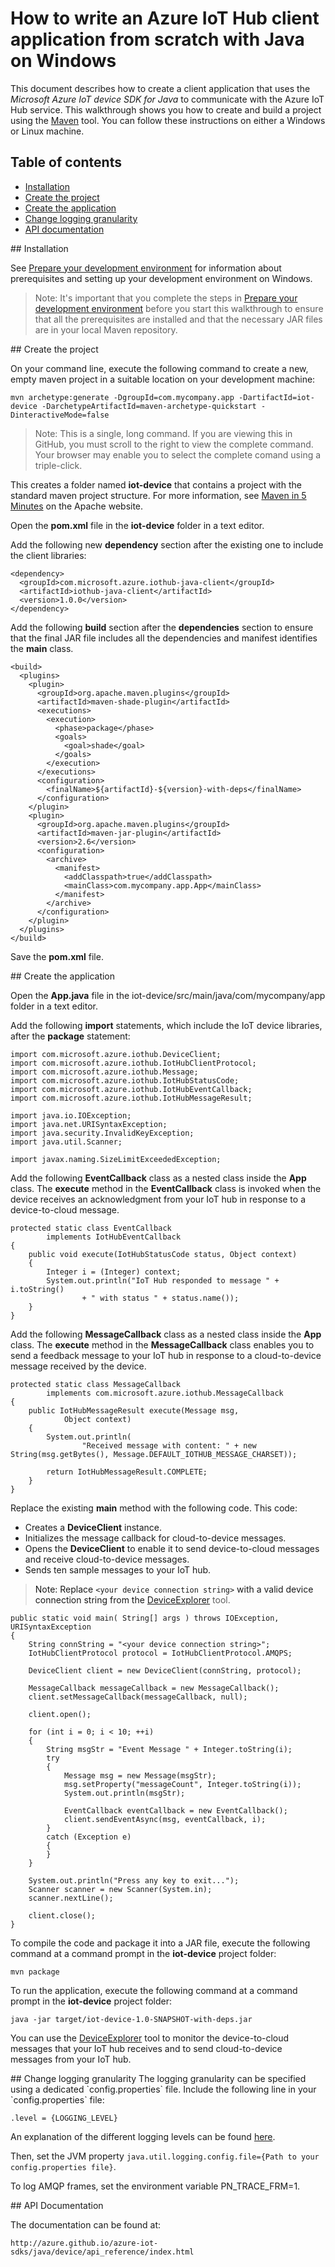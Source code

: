 # How to write an Azure IoT Hub client application from scratch with Java on Windows

This document describes how to create a client application that uses the *Microsoft Azure IoT device SDK for Java* to communicate with the Azure IoT Hub service. This walkthrough shows you how to create and build a project using the [Maven][apache-maven] tool. You can follow these instructions on either a Windows or Linux machine.

## Table of contents

- [Installation](#installation)
- [Create the project](#createproject)
- [Create the application](#createapp)
- [Change logging granularity](#logging)
- [API documentation](#apidoc)

<a name="installation"/>
## Installation

See [Prepare your development environment][devbox-setup] for information about prerequisites and setting up your development environment on Windows.

> Note: It's  important that you complete the steps in [Prepare your development environment][devbox-setup] before you start this walkthrough to ensure that all the prerequisites are installed and that the necessary JAR files are in your local Maven repository.

<a name="createproject"/>
## Create the project

On your command line, execute the following command to create a new, empty maven project in a suitable location on your development machine:

```
mvn archetype:generate -DgroupId=com.mycompany.app -DartifactId=iot-device -DarchetypeArtifactId=maven-archetype-quickstart -DinteractiveMode=false
```

>Note: This is a single, long command. If you are viewing this in GitHub, you must scroll to the right to view the complete command. Your browser may enable you to select the complete comand using a triple-click.

This creates a folder named **iot-device** that contains a project with the standard maven project structure. For more information, see [Maven in 5 Minutes][maven-five-minutes] on the Apache website.

Open the **pom.xml** file in the **iot-device** folder in a text editor.

Add the following new **dependency** section after the existing one to include the client libraries:

```
<dependency>
  <groupId>com.microsoft.azure.iothub-java-client</groupId>
  <artifactId>iothub-java-client</artifactId>
  <version>1.0.0</version>
</dependency>
```

Add the following **build** section after the **dependencies** section to ensure that the final JAR file includes all the dependencies and manifest identifies the **main** class.

```
<build>
  <plugins>
    <plugin>
      <groupId>org.apache.maven.plugins</groupId>
      <artifactId>maven-shade-plugin</artifactId>
      <executions>
        <execution>
          <phase>package</phase>
          <goals>
            <goal>shade</goal>
          </goals>
        </execution>
      </executions>
      <configuration>
        <finalName>${artifactId}-${version}-with-deps</finalName>
      </configuration>
    </plugin>
    <plugin>
      <groupId>org.apache.maven.plugins</groupId>
      <artifactId>maven-jar-plugin</artifactId>
      <version>2.6</version>
      <configuration>
        <archive>
          <manifest>
            <addClasspath>true</addClasspath>
            <mainClass>com.mycompany.app.App</mainClass>
          </manifest>
        </archive>
      </configuration>
    </plugin>
  </plugins>
</build>
```

Save the **pom.xml** file.


<a name="createapp"/>
## Create the application

Open the **App.java** file in the iot-device/src/main/java/com/mycompany/app folder in a text editor.

Add the following **import** statements, which include the IoT device libraries, after the **package** statement:

```
import com.microsoft.azure.iothub.DeviceClient;
import com.microsoft.azure.iothub.IotHubClientProtocol;
import com.microsoft.azure.iothub.Message;
import com.microsoft.azure.iothub.IotHubStatusCode;
import com.microsoft.azure.iothub.IotHubEventCallback;
import com.microsoft.azure.iothub.IotHubMessageResult;

import java.io.IOException;
import java.net.URISyntaxException;
import java.security.InvalidKeyException;
import java.util.Scanner;

import javax.naming.SizeLimitExceededException;
```

Add the following **EventCallback** class as a nested class inside the **App** class. The **execute** method in the **EventCallback** class is invoked when the device receives an acknowledgment from your IoT hub in response to a device-to-cloud message.

```
protected static class EventCallback
        implements IotHubEventCallback
{
    public void execute(IotHubStatusCode status, Object context)
    {
        Integer i = (Integer) context;
        System.out.println("IoT Hub responded to message " + i.toString()
                + " with status " + status.name());
    }
}
```


Add the following **MessageCallback** class as a nested class inside the **App** class. The **execute** method in the **MessageCallback** class enables you to send a feedback message to your IoT hub in response to a cloud-to-device message received by the device.

```
protected static class MessageCallback
        implements com.microsoft.azure.iothub.MessageCallback
{
    public IotHubMessageResult execute(Message msg,
            Object context)
    {
        System.out.println(
                "Received message with content: " + new String(msg.getBytes(), Message.DEFAULT_IOTHUB_MESSAGE_CHARSET));

        return IotHubMessageResult.COMPLETE;
    }
}
```

Replace the  existing **main** method with the following code. This code:

- Creates a **DeviceClient** instance.
- Initializes the message callback for cloud-to-device messages.
- Opens the **DeviceClient** to enable it to send device-to-cloud messages and receive cloud-to-device messages.
- Sends ten sample messages to your IoT hub.

> Note: Replace `<your device connection string>` with a valid device connection string from the [DeviceExplorer][device-explorer] tool.

```
public static void main( String[] args ) throws IOException, URISyntaxException
{
    String connString = "<your device connection string>";
    IotHubClientProtocol protocol = IotHubClientProtocol.AMQPS;

    DeviceClient client = new DeviceClient(connString, protocol);

    MessageCallback messageCallback = new MessageCallback();
    client.setMessageCallback(messageCallback, null);

    client.open();

    for (int i = 0; i < 10; ++i)
    {
        String msgStr = "Event Message " + Integer.toString(i);
        try
        {
            Message msg = new Message(msgStr);
            msg.setProperty("messageCount", Integer.toString(i));
            System.out.println(msgStr);

            EventCallback eventCallback = new EventCallback();
            client.sendEventAsync(msg, eventCallback, i);
        }
        catch (Exception e)
        {
        }
    }

    System.out.println("Press any key to exit...");
    Scanner scanner = new Scanner(System.in);
    scanner.nextLine();

    client.close();
}
```

To compile the code and package it into a JAR file, execute the following command at a command prompt in the **iot-device** project folder:

```
mvn package
```

To run the application, execute the following command at a command prompt in the **iot-device** project folder:

```
java -jar target/iot-device-1.0-SNAPSHOT-with-deps.jar
```

You can use the [DeviceExplorer][device-explorer] tool to monitor the device-to-cloud messages that your IoT hub receives and to send cloud-to-device messages from your IoT hub.

<a name="logging"/>
## Change logging granularity
The logging granularity can be specified using a dedicated `config.properties` file.
Include the following line in your `config.properties` file:

```
.level = {LOGGING_LEVEL}
```

An explanation of the different logging levels can be found
[here](http://docs.oracle.com/javase/7/docs/api/java/util/logging/Level.html).

Then, set the JVM property `java.util.logging.config.file={Path to your config.properties file}`.

To log AMQP frames, set the environment variable PN_TRACE_FRM=1.

<a name="apidoc"/>
## API Documentation

The documentation can be found at:

```
http://azure.github.io/azure-iot-sdks/java/device/api_reference/index.html
```


[apache-maven]: https://maven.apache.org/index.html
[maven-five-minutes]: https://maven.apache.org/guides/getting-started/maven-in-five-minutes.html
[devbox-setup]: java-devbox-setup.md
[device-explorer]: ../../tools/DeviceExplorer/devdoc/how_to_use_device_explorer.md

